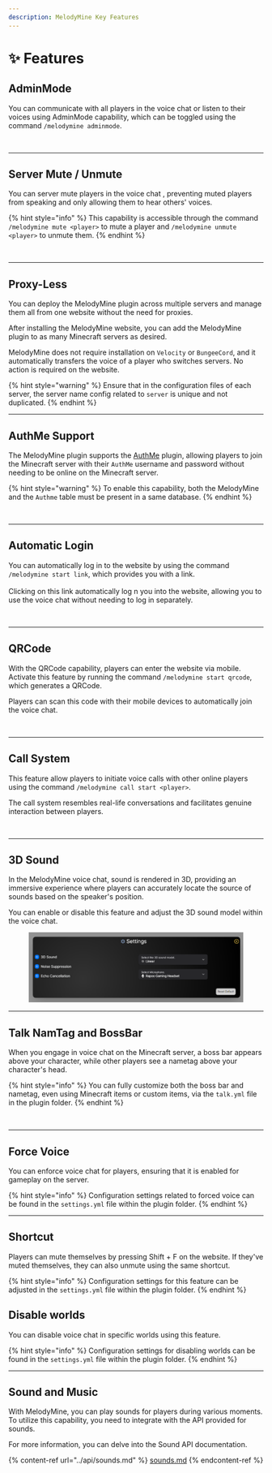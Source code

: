 ```yaml
---
description: MelodyMine Key Features
---
```


# ✨ Features

## AdminMode

You can communicate with all players in the voice chat or listen to their voices using AdminMode capability, which can be toggled using the command `/melodymine adminmode`.

<div align="left" data-full-width="false">

<figure><img src="https://i.ibb.co/TYbYYPK/Screenshot-2023-10-04-113549.png" alt=""><figcaption></figcaption></figure>

</div>

***

## Server  Mute / Unmute

You can server mute players in the voice chat , preventing muted players from speaking and only allowing them to hear others' voices.&#x20;

{% hint style="info" %}
This capability is accessible through the command `/melodymine mute <player>` to mute a player and `/melodymine unmute <player>` to unmute them.
{% endhint %}

<div align="left">

<figure><img src="https://i.ibb.co/4dB3RTM/Screenshot-2023-10-04-114141.png" alt=""><figcaption></figcaption></figure>

</div>

***

## Proxy-Less

You can deploy the MelodyMine plugin across multiple servers and manage them all from one website without the need for proxies.&#x20;

After installing the MelodyMine website, you can add the MelodyMine plugin to as many Minecraft servers as desired.&#x20;

MelodyMine does not require installation on `Velocity` or `BungeeCord`, and it automatically transfers the voice of a player who switches servers. No action is required on the website.

{% hint style="warning" %}
Ensure that in the configuration files of each server, the server name config related to `server` is unique and not duplicated.
{% endhint %}

***

## AuthMe Support

The MelodyMine plugin supports the [AuthMe](https://www.spigotmc.org/resources/authmereloaded.6269/) plugin, allowing players to join the Minecraft server with their `AuthMe` username and password without needing to be online on the Minecraft server.

{% hint style="warning" %}
To enable this capability, both the MelodyMine and the `Authme` table must be present in a same database.
{% endhint %}

<div align="left">

<figure><img src="https://i.ibb.co/tLB1vyg/image.png" alt=""><figcaption></figcaption></figure>

</div>

***

## Automatic Login

You can automatically log in to the website by using the command `/melodymine start link`, which provides you with a link. \
\
Clicking on this link automatically log n you into the website, allowing you to use the voice chat without needing to log in separately.

<div align="left">

<figure><img src="https://i.ibb.co/dfD1rc7/start.png" alt=""><figcaption></figcaption></figure>

</div>

***

## QRCode

With the QRCode capability, players can enter the website via mobile. Activate this feature by running the command `/melodymine start qrcode`, which generates a QRCode.&#x20;

Players can scan this code with their mobile devices to automatically join the voice chat.

<div align="left">

<figure><img src="https://i.ibb.co/y5MntSP/qrcode.png" alt=""><figcaption></figcaption></figure>

</div>

***

## Call System

This feature allow players to initiate voice calls with other online players using the command `/melodymine call start <player>`.

&#x20;The call system resembles real-life conversations and facilitates genuine interaction between players.

<div align="left">

<figure><img src="https://i.ibb.co/pyjTX8N/callpng.png" alt=""><figcaption></figcaption></figure>

</div>

***

## 3D Sound

In the MelodyMine voice chat, sound is rendered in 3D, providing an immersive experience where players can accurately locate the source of sounds based on the speaker's position.&#x20;

You can enable or disable this feature and adjust the 3D sound model within the voice chat.

<div align="left">

<figure><img src="../.gitbook/assets/Screenshot 2024-05-13 093727.png" alt=""><figcaption></figcaption></figure>

</div>

***

## Talk NamTag and BossBar

When you engage in voice chat on the Minecraft server, a boss bar appears above your character, while other players see a nametag above your character's head.&#x20;

{% hint style="info" %}
You can fully customize both the boss bar and nametag, even using Minecraft items or custom items, via the `talk.yml` file in the plugin folder.
{% endhint %}

<div align="left">

<figure><img src="https://i.ibb.co/sQV9PyL/nametag-bossbar.png" alt=""><figcaption></figcaption></figure>

</div>

***

## Force Voice

You can enforce voice chat for players, ensuring that it is enabled for gameplay on the server.&#x20;

{% hint style="info" %}
Configuration settings related to forced voice can be found in the `settings.yml` file within the plugin folder.
{% endhint %}

***

## Shortcut

Players can mute themselves by pressing Shift + F on the website. If they've muted themselves, they can also unmute using the same shortcut.

{% hint style="info" %}
&#x20;Configuration settings for this feature can be adjusted in the `settings.yml` file within the plugin folder.
{% endhint %}

## Disable worlds

You can disable voice chat in specific worlds using this feature.

{% hint style="info" %}
&#x20;Configuration settings for disabling worlds can be found in the `settings.yml` file within the plugin folder.
{% endhint %}

***

## Sound and Music

With MelodyMine, you can play sounds for players during various moments. To utilize this capability, you need to integrate with the API provided for sounds.&#x20;

For more information, you can delve into the Sound API documentation.

{% content-ref url="../api/sounds.md" %}
[sounds.md](../api/sounds.md)
{% endcontent-ref %}
